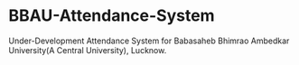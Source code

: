 # BBAU-Attendance-System

Under-Development Attendance System for Babasaheb Bhimrao Ambedkar University(A Central University), Lucknow.
